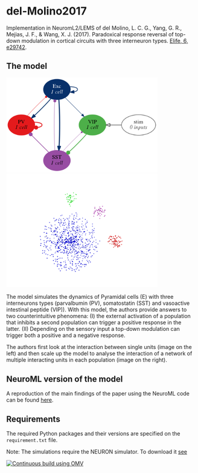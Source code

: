 # del-Molino2017
Implementation in NeuromL2/LEMS of del Molino, L. C. G., Yang, G. R., Mejias, J.
F., & Wang, X. J. (2017). Paradoxical response reversal of top-down modulation
in cortical circuits with three interneuron types. [Elife, 6,
e29742](https://cdn.elifesciences.org/articles/29742/elife-29742-v2.pdf).

## The model
<p float="left">
    <img src="NeuroML/Fig1/Fig1a.png" width="400" />
    <img src="NeuroML/Fig3/RandomPopulationRate_high_baseline.nml36.png" width="400" />
</p>

The model simulates the dynamics of Pyramidal cells (E)
with three interneurons types (parvalbumin (PV), somatostatin (SST) and
vasoactive intestinal peptide (VIP)). With this model, the authors provide
answers to two counterintuitive phenomena: (I) the external activation of a
population that inhibits a second population can trigger a positive response in
the latter. (II) Depending on the sensory input a top-down modulation can
trigger both a positive and a negative response.

The authors first look at the interaction between single units (image on the left)
and then scale up the model to analyse
the interaction of a network of multiple interacting units in each population
(image on the right).

## NeuroML version of the model
<!-- We simulated the population firing rate for a low baseline and high baseline -->
<!-- activity. -->
<!-- More details of how these plots were obtained can be found -->
A reproduction of the main findings of the paper using the NeuroML code can be
found
[here](https://github.com/OpenSourceBrain/del-Molino2017/blob/development/notebooks/delMolino2017.ipynb).

## Requirements
The required Python packages and their versions are specified on the
`requirement.txt` file.

Note: The simulations require the NEURON simulator. To
download it [see](https://www.neuron.yale.edu/neuron/download)

[![Continuous build using OMV](https://github.com/OpenSourceBrain/del-Molino2017/actions/workflows/omv-ci.yml/badge.svg)](https://github.com/OpenSourceBrain/del-Molino2017/actions/workflows/omv-ci.yml)
